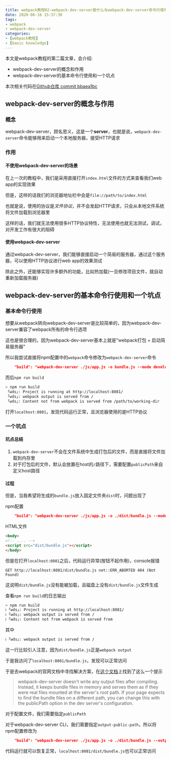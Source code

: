 ```yaml
---
title: webpack教程02-webpack-dev-server是什么与webpack-dev-server命令行使用
date: 2020-06-16 15:37:30
tags:
- webpack
- webpack-dev-server
categories:
- [webpack教程]
- [basic knowledge]
---
```


本文是webpack教程的第二篇文章，会介绍:

- webpack-dev-server的概念和作用
- webpack-dev-server的基本命令行使用和一个坑点

本次相关代码在[Github仓库 commit bbaea1bc](https://github.com/Rivers-Shall/webpack-demo/commit/bbaea1bca75a4e6870b42d993e490415f8f4f253)

<!-- more -->

## webpack-dev-server的概念与作用

### 概念

webpack-dev-server，顾名思义，这是一个**server**，也就是说，`webpack-dev-server`命令能够用来启动一个本地服务器，接受HTTP请求

### 作用

#### 不使用webpack-dev-server的场景

在上一次的教程中，我们是采用直接打开`index.html`文件的方式来查看我们web app的实现效果

但是，这样的话我们的浏览器地址栏中会是`file://path/to/index.html`

也就是说，使用的协议是*文件协议*，并不会发起HTTP请求，只会从本地文件系统将文件加载到浏览器里

这样的话，我们就无法使用很多HTTP协议特性，无法使用也就无法测试，调试，对开发工作有很大的阻碍

#### 使用webpack-dev-server

通过webpack-dev-server，我们能够直接启动一个简易的服务器，通过这个服务器，可以使用HTTP协议进行web app的效果测试

除此之外，还能够实现许多额外的功能，比如热加载(一旦修改项目文件，就自动重新加载服务器)

## webpack-dev-server的基本命令行使用和一个坑点

### 基本命令行使用

想要从webpack转向webpack-dev-server是比较简单的，因为webpack-dev-server兼容了webpack所有的命令行选项

这也是很合理的，因为webpack-dev-server基本上就是"webpack打包 + 启动简易服务器"

所以我尝试直接将npm配置中的`webpack`命令修改为`webpack-dev-server`命令

```json
    "build": "webpack-dev-server ./js/app.js -o bundle.js --mode development"
```

而后`npm run build`

```bash
> npm run build
 ｢wds｣: Project is running at http://localhost:8081/
 ｢wds｣: webpack output is served from /
 ｢wds｣: Content not from webpack is served from /path/to/working-dir
```

打开`localhost:8081`，发现代码运行正常，且浏览器使用的是HTTP协议

### 一个坑点

#### 坑点总结

1. `webpack-dev-server`不会在文件系统中生成打包后的文件，而是直接将文件加载到内存里
2. 对于打包后的文件，默认会放置在host的`/`路径下，需要配置`publicPath`来自定义host路径

#### 过程

但是，当我希望将生成的`bundle.js`放入固定文件夹`dist`时，问题出现了

npm配置

```json
    "build": "webpack-dev-server ./js/app.js -o ./dist/bundle.js --mode development"
```

HTML文件

```html
<body>
<!-- .... -->
<script src="dist/bundle.js"></script>
</body>
```

但是在打开`localhost:8081`之后，代码运行异常(按钮不起作用)，console报错

```text
GET http://localhost:8081/dist/bundle.js net::ERR_ABORTED 404 (Not Found)
```

这说明`dist/bundle.js`没有能被加载，且磁盘上没有`dist/bundle.js`文件生成

查看`npm run build`的日志输出

```bash
> npm run build
ℹ ｢wds｣: Project is running at http://localhost:8081/
ℹ ｢wds｣: webpack output is served from /
ℹ ｢wds｣: Content not from webpack is served from
```

其中

```bash
ℹ ｢wds｣: webpack output is served from /
```

这一行比较引人注意，因为`dist/bundle.js`正是`webpack output`

于是我访问了`localhost:8081/bundle.js`，发现可以正常访问

于是去webpack的官网文档中寻找解决方案，在[这个文档](https://webpack.js.org/guides/development/#using-webpack-dev-server)上找到了这么一个提示

> webpack-dev-server doesn't write any output files after compiling. Instead, it keeps bundle files in memory and serves them as if they were real files mounted at the server's root path. If your page expects to find the bundle files on a different path, you can change this with the publicPath option in the dev server's configuration.

对于配置文件，我们需要指定`publicPath`

对于webpack-dev-server CLI，我们需要指定`output-public-path`，所以将npm配置修改为

```json
    "build": "webpack-dev-server ./js/app.js -o ./dist/bundle.js --output-public-path /dist/  --mode development"
```

代码运行就可以恢复正常，`localhost:8081/dist/bundle.js`也可以正常访问
